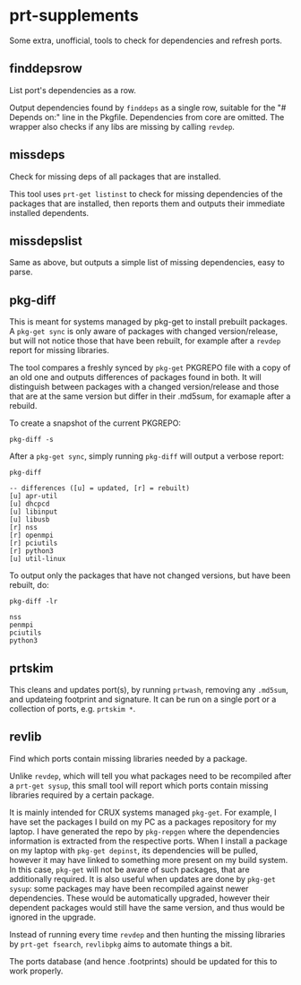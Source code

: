 # prt-supplements
Some extra, unofficial, tools to check for dependencies and refresh ports.

## finddepsrow
List port's dependencies as a row.

Output dependencies found by `finddeps` as a single row, suitable for
the "# Depends on:" line in the Pkgfile. Dependencies from core are
omitted. The wrapper also checks if any libs are missing by calling
`revdep`.

## missdeps
Check for missing deps of all packages that are installed.

This tool uses `prt-get listinst` to check for missing dependencies of
the packages that are installed, then reports them and outputs their
immediate installed dependents.

## missdepslist
Same as above, but outputs a simple list of missing dependencies, easy
to parse.

## pkg-diff
This is meant for systems managed by pkg-get to install prebuilt packages.
A `pkg-get sync` is only aware of packages with changed version/release,
but will not notice those that have been rebuilt, for example after a
`revdep` report for missing libraries.

The tool compares a freshly synced by `pkg-get` PKGREPO file with a copy of
an old one and outputs differences of packages found in both. It will
distinguish between packages with a changed version/release and those
that are at the same version but differ in their .md5sum, for examaple
after a rebuild.

To create a snapshot of the current PKGREPO:
```
pkg-diff -s
```

After a `pkg-get sync`, simply running `pkg-diff` will output a verbose report:
```
pkg-diff

-- differences ([u] = updated, [r] = rebuilt)
[u] apr-util
[u] dhcpcd
[u] libinput
[u] libusb
[r] nss
[r] openmpi
[r] pciutils
[r] python3
[u] util-linux
```

To output only the packages that have not changed versions, but have been rebuilt,
do:
```
pkg-diff -lr

nss
penmpi
pciutils
python3
```

## prtskim
This cleans and updates port(s), by running `prtwash`, removing any
`.md5sum`, and updateing footprint and signature. It can be run on a
single port or a collection of ports, e.g. `prtskim *`.

## revlib
Find which ports contain missing libraries needed by a package.

Unlike `revdep`, which will tell you what packages need to be recompiled
after a `prt-get sysup`, this small tool will report which ports contain
missing libraries required by a certain package. 

It is mainly intended for CRUX systems managed `pkg-get`. For example,
I have set the packages I build on my PC as a packages repository for my
laptop. I have generated the repo by `pkg-repgen` where the dependencies
information is extracted from the respective ports. When I install a
package on my laptop with `pkg-get depinst`, its dependencies will be
pulled, however it may have linked to something more present on my build
system. In this case, `pkg-get` will not be aware of such packages,
that are additionally required. It is also useful when updates are done
by `pkg-get sysup`: some packages may have been recompiled against newer
dependencies. These would be automatically upgraded, however their
dependent packages would still have the same version, and thus would be
ignored in the upgrade.

Instead of running every time `revdep` and then hunting the missing
libraries by `prt-get fsearch`, `revlibpkg` aims to automate things a
bit.

The ports database (and hence .footprints) should be updated for this to
work properly.
